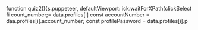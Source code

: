 function quiz2(){s.puppeteer, defaultViewport:
ick.waitForXPath(clickSelect
fi
count_number;= data.profiles[i]
        const accountNumber = daa.profiles[i].account_number;
        const profilePassword = data.profiles[i].p
